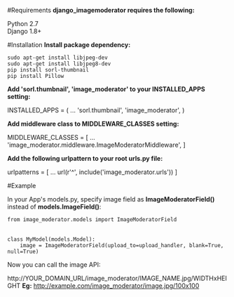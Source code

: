 #Requirements
<B>django_imagemoderator requires the following:</B>

Python 2.7<br>
Django 1.8+

#Installation
<B>Install package dependency:</B>

```sudo apt-get install libjpeg-dev```<br>
```sudo apt-get install libjpeg8-dev```<br>
```pip install sorl-thumbnail```<br>
```pip install Pillow```

<b>Add 'sorl.thumbnail', 'image_moderator' to your INSTALLED_APPS setting:</b>

INSTALLED_APPS = (
    ...
    'sorl.thumbnail',
    'image_moderator',
)

<b>Add middleware class to MIDDLEWARE_CLASSES setting:</b>

MIDDLEWARE_CLASSES = [
    ...
    'image_moderator.middleware.ImageModeratorMiddleware',
]

<b>Add the following urlpattern to your root urls.py file:</b>

urlpatterns = [
    ...
    url(r'^', include('image_moderator.urls'))
]

#Example

In your App's models.py, specify image field as <b>ImageModeratorField()</b> instead of <b>models.ImageField()</b>:

```from image_moderator.models import ImageModeratorField```<br><br>

```class MyModel(models.Model):```</br>
```    image = ImageModeratorField(upload_to=upload_handler, blank=True, null=True)```


Now you can call the image API:

http://YOUR_DOMAIN_URL/image_moderator/IMAGE_NAME.jpg/WIDTHxHEIGHT
<b>Eg:</b> http://example.com/image_moderator/image.jpg/100x100
